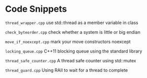 # Code Snippets

`thread_wrapper.cpp` use std::thread as a member variable in class

`check_byteorder.cpp` check whether a system is little or big endian

`move_if_noexcept.cpp` mark your move constructors noexcept

`locking_queue.cpp` C++11 blocking queue using the standard library

`thread_safe_counter.cpp` A thread safe counter using std::mutex

`thread_guard.cpp` Using RAII to wait for a thread to complete